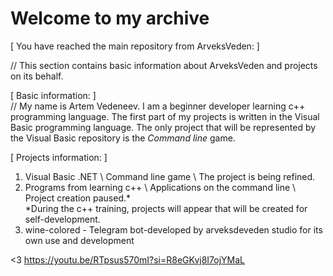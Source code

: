 <h1>Welcome to my archive</h1>

[ You have reached the main repository from ArveksVeden: ]

// This section contains basic information about ArveksVeden and projects on its behalf.

[ Basic information: ]  
// My name is Artem Vedeneev. I am a beginner developer learning c++ programming language. 
The first part of my projects is written in the Visual Basic programming language. 
The only project that will be represented by the Visual Basic repository is the *Command line* game.

[ Projects information: ]  
1. Visual Basic .NET \ Command line game \ The project is being refined.
2. Programs from learning c++ \ Applications on the command line \ Project creation paused.*  
*During the c++ training, projects will appear that will be created for self-development.
3. wine-colored - Telegram bot-developed by arveksdeveden studio for its own use and development

<3 https://youtu.be/RTpsus570mI?si=R8eGKvj8I7ojYMaL
